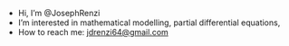 - Hi, I’m @JosephRenzi
- I’m interested in mathematical modelling, partial differential equations, 
- How to reach me: jdrenzi64@gmail.com

<!---
JosephRenzi/JosephRenzi is a ✨ special ✨ repository because its `README.md` (this file) appears on your GitHub profile.
You can click the Preview link to take a look at your changes.
--->
